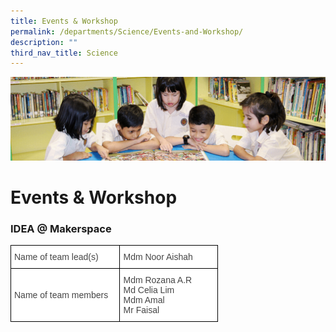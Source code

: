 ```yaml
---
title: Events & Workshop
permalink: /departments/Science/Events-and-Workshop/
description: ""
third_nav_title: Science
---
```

![](/images/banner.gif)

Events & Workshop
=================

### IDEA @ Makerspace

<style type="text/css">
.tg  {border-collapse:collapse;border-spacing:0;}
.tg td{border-color:black;border-style:solid;border-width:1px;font-family:Arial, sans-serif;font-size:14px;
  overflow:hidden;padding:10px 5px;word-break:normal;}
.tg th{border-color:black;border-style:solid;border-width:1px;font-family:Arial, sans-serif;font-size:14px;
  font-weight:normal;overflow:hidden;padding:10px 5px;word-break:normal;}
.tg .tg-fwnj{background-color:#FFF;color:#454545;text-align:left;vertical-align:top}
.tg .tg-sdzj{background-color:#FFF;color:#454545;text-align:left;vertical-align:middle}
</style>
<table class="tg" style="undefined;table-layout: fixed; width: 332px">
<colgroup>
<col style="width: 175px">
<col style="width: 157px">
</colgroup>
<thead>
  <tr>
    <th class="tg-sdzj">Name of team lead(s)</th>
    <th class="tg-sdzj">Mdm Noor Aishah</th>
  </tr>
</thead>
<tbody>
  <tr>
    <td class="tg-sdzj">Name of team members</td>
    <td class="tg-fwnj"><span style="background-color:initial">Mdm Rozana A.R</span><br><span style="background-color:initial">Md Celia Lim</span><br><span style="background-color:initial">Mdm Amal</span><br><span style="background-color:initial">Mr Faisal</span></td>
  </tr>
</tbody>
</table>